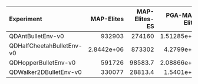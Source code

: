 | Experiment                |      MAP-Elites |   MAP-Elites-ES |   PGA-MAP-Elites |   PGA-MAP-Elites PG only |    QD-RL |   TD3 w. archive |
|:--------------------------|----------------:|----------------:|-----------------:|-------------------------:|---------:|-----------------:|
| QDAntBulletEnv-v0         | 932903          |        274160   |      1.51285e+06 |              1.19176e+06 |  18763.8 |      1.18296e+06 |
| QDHalfCheetahBulletEnv-v0 |      2.8442e+06 |        873302   |      4.2799e+06  |              3.27501e+06 |    nan   |      2.98351e+06 |
| QDHopperBulletEnv-v0      | 591726          |         98583.7 |      2.08866e+06 |              1.60162e+06 | 171336   |      1.4564e+06  |
| QDWalker2DBulletEnv-v0    | 330077          |         28813.4 |      1.5401e+06  |         869521           |  73103.6 | 553359           |